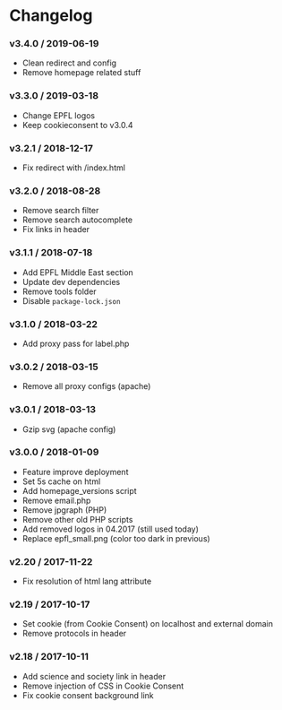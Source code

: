Changelog
=========

### v3.4.0 / 2019-06-19

  - Clean redirect and config
  - Remove homepage related stuff

### v3.3.0 / 2019-03-18

  - Change EPFL logos
  - Keep cookieconsent to v3.0.4

### v3.2.1 / 2018-12-17

  - Fix redirect with /index.html

### v3.2.0 / 2018-08-28

  - Remove search filter
  - Remove search autocomplete
  - Fix links in header

### v3.1.1 / 2018-07-18

  - Add EPFL Middle East section
  - Update dev dependencies
  - Remove tools folder
  - Disable `package-lock.json`

### v3.1.0 / 2018-03-22

  - Add proxy pass for label.php

### v3.0.2 / 2018-03-15

  - Remove all proxy configs (apache)

### v3.0.1 / 2018-03-13

  - Gzip svg (apache config)

### v3.0.0 / 2018-01-09

  - Feature improve deployment
  - Set 5s cache on html
  - Add homepage_versions script
  - Remove email.php
  - Remove jpgraph (PHP)
  - Remove other old PHP scripts
  - Add removed logos in 04.2017 (still used today)
  - Replace epfl_small.png (color too dark in previous)

### v2.20 / 2017-11-22

  - Fix resolution of html lang attribute

### v2.19 / 2017-10-17

  - Set cookie (from Cookie Consent) on localhost and external domain
  - Remove protocols in header

### v2.18 / 2017-10-11

  - Add science and society link in header
  - Remove injection of CSS in Cookie Consent
  - Fix cookie consent background link
